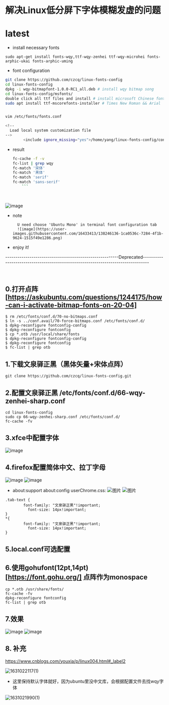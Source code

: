 # 解决Linux低分屏下字体模糊发虚的问题

# latest 

* install necessary fonts
```
sudo apt-get install fonts-wqy,ttf-wqy-zenhei ttf-wqy-microhei fonts-arphic-ukai fonts-arphic-uming
```

 

* font configuration
```bash
git clone https://github.com/czcq/linux-fonts-config
cd linux-fonts-config
dpkg -i wqy-bitmapfont-1.0.0-RC1_all.deb # install wqy bitmap song
cd linux-fonts-config/msfonts/
double click all ttf files and install # install microsoft Chinese fonts
sudo apt install ttf-mscorefonts-installer # Times New Roman && Arial
```

```bash

vim /etc/fonts/fonts.conf

<!--
  Load local system customization file
-->
        <include ignore_missing="yes">/home/yang/linux-fonts-config/conf.d/</include>
```

* result
	```bash
	fc-cache -f -v
	fc-list | grep wqy
	fc-match '宋体'
	fc-match '黑体'
	fc-match 'serif'
	fc-match 'sans-serif'
        ```
        
        
![image](https://user-images.githubusercontent.com/16433413/138245945-a05771c0-83d4-4ef5-aba5-815e4c99cfaf.png)

* note
	
        U need choose 'Ubuntu Mono' in terminal font configuration tab
        ![image](https://user-images.githubusercontent.com/16433413/138246136-1ca0536c-7284-4f1b-9624-1515f49e1286.png)

        

* enjoy it!







--------------------------------------------------------Deprecated---------------------------------------------------------------------------------


<br>

















































## 0.打开点阵[https://askubuntu.com/questions/1244175/how-can-i-activate-bitmap-fonts-on-20-04]
```
$ rm /etc/fonts/conf.d/70-no-bitmaps.conf
$ ln -s ../conf.avail/70-force-bitmaps.conf /etc/fonts/conf.d/
$ dpkg-reconfigure fontconfig-config
$ dpkg-reconfigure fontconfig
$ cp *.otb /usr/local/share/fonts
$ dpkg-reconfigure fontconfig-config
$ dpkg-reconfigure fontconfig
$ fc-list | grep otb
```
## 1.下载文泉驿正黑（黑体矢量+宋体点阵）
```
git clone https://github.com/czcq/linux-fonts-config.git
```
## 2.配置文泉驿正黑 /etc/fonts/conf.d/66-wqy-zenhei-sharp.conf
```
cd linux-fonts-config
sudo cp 66-wqy-zenhei-sharp.conf /etc/fonts/conf.d/
fc-cache -fv
```
## 3.xfce中配置字体
![image](https://user-images.githubusercontent.com/16433413/118372669-66b1d200-b5e5-11eb-9eaa-767d88f3c4f1.png)

## 4.firefox配置简体中文、拉丁字母
![image](https://user-images.githubusercontent.com/16433413/118372372-e6d73800-b5e3-11eb-83c0-4dc61099e51b.png)
![image](https://user-images.githubusercontent.com/16433413/118372396-fa829e80-b5e3-11eb-8843-180ab4d5fef9.png)
* about:support about:config
userChrome.css:
![图片](https://user-images.githubusercontent.com/16433413/118707206-d70e5c80-b84c-11eb-8f31-0d4bf12cfff8.png)
![图片](https://user-images.githubusercontent.com/16433413/118707330-f73e1b80-b84c-11eb-8bd3-35c47e84d527.png)
```
.tab-text {
        font-family: "文泉驿正黑"!important;
          font-size: 14px!important;
}
*{
        font-family: "文泉驿正黑"!important;
          font-size: 14px!important;
}
```


## 5.local.conf可选配置


## 6.使用gohufont(12pt,14pt)[https://font.gohu.org/] 点阵作为monospace
```
cp *.otb /usr/share/fonts/
fc-cache -fv
dpkg-reconfigure fontconfig
fc-list | grep otb
```

## 7.效果
![image](https://user-images.githubusercontent.com/16433413/118372844-1dae4d80-b5e6-11eb-80c7-b6a8177f1595.png)
![image](https://user-images.githubusercontent.com/16433413/118372901-6403ac80-b5e6-11eb-96b7-6593fe5fa3d7.png)

## 8. 补充
https://www.cnblogs.com/youxia/p/linux004.html#_label2

![1631022117(1)](https://user-images.githubusercontent.com/16433413/132355046-be65585d-f803-4297-a345-1aa4302663e2.png)

* 这里保持默认字体就好，因为ubuntu里没中文库，会根据配置文件去找wqy字体

![1631021990(1)](https://user-images.githubusercontent.com/16433413/132354641-2c78b8d7-eb57-4de0-ab69-ac0e2553d5fa.png)






